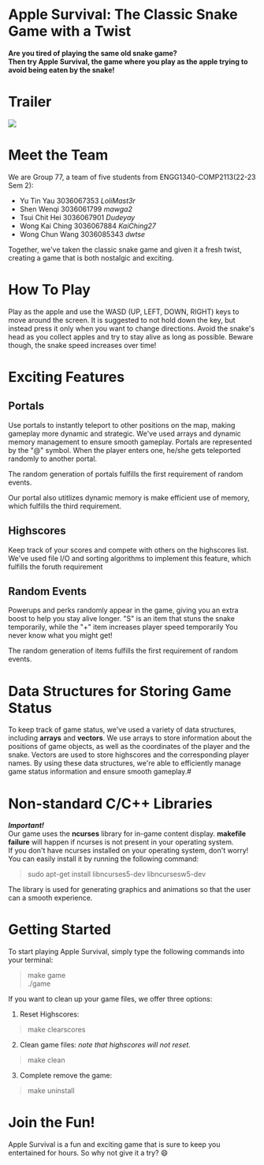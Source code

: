 # Apple Survival: The Classic Snake Game with a Twist
**Are you tired of playing the same old snake game?  
Then try Apple Survival, the game where you play as the apple trying to avoid being eaten by the snake!**
# Trailer
[![](https://img.youtube.com/vi/vnCIf_hYuTw/0.jpg)](https://www.youtube.com/watch?v=vnCIf_hYuTw)
# Meet the Team
We are Group 77, a team of five students from ENGG1340-COMP2113(22-23 Sem 2):
+ Yu Tin Yau  3036067353  *LoliMast3r*
+ Shen Wenqi  3036061799  *mawga2*
+ Tsui Chit Hei  3036067901  *Dudeyay*
+ Wong Kai Ching  3036067884  *KaiChing27*
+ Wong Chun Wang  3036085343  *dwtse*

Together, we've taken the classic snake game and given it a fresh twist, creating a game that is both nostalgic and exciting.

# How To Play
Play as the apple and use the WASD (UP, LEFT, DOWN, RIGHT) keys to move around the screen.
It is suggested to not hold down the key, but instead press it only when you want to change directions.
Avoid the snake's head as you collect apples and try to stay alive as long as possible.
Beware though, the snake speed increases over time!

# Exciting Features
## Portals
Use portals to instantly teleport to other positions on the map, making gameplay more dynamic and strategic.
We've used arrays and dynamic memory management to ensure smooth gameplay. Portals are represented by the "@" symbol. When the player enters one,
he/she gets teleported randomly to another portal.

The random generation of portals fulfills the first requirement of random events.

Our portal also utitlizes dynamic memory is make efficient use of memory, which fulfills the third requirement.

## Highscores
Keep track of your scores and compete with others on the highscores list.
We've used file I/O and sorting algorithms to implement this feature, which fulfills the foruth requirement

## Random Events
Powerups and perks randomly appear in the game, giving you an extra boost to help you stay alive longer. 
"S" is an item that stuns the snake temporarily, while the "+" item increases player speed temporarily
You never know what you might get! 

The random generation of items fulfills the first requirement of random events.

# Data Structures for Storing Game Status
To keep track of game status, we've used a variety of data structures, including **arrays** and **vectors**. We use arrays to store information about the positions of game objects, as well as the coordinates of the player and the snake. Vectors are used to store highscores and the corresponding player names. By using these data structures, we're able to efficiently manage game status information and ensure smooth gameplay.#

# Non-standard C/C++ Libraries
***Important!***  
Our game uses the **ncurses** library for in-game content display.
**makefile failure** will happen if ncurses is not present in your operating system.  
If you don't have ncurses installed on your operating system, don't worry!
You can easily install it by running the following command:
> sudo apt-get install libncurses5-dev libncursesw5-dev

The library is used for generating graphics and animations so that the user can a smooth experience.

# Getting Started
To start playing Apple Survival, simply type the following commands into your terminal:
> make game  
> ./game

If you want to clean up your game files, we offer three options:
1. Reset Highscores:
> make clearscores

2. Clean game files: *note that highscores will not reset.*
> make clean

3. Complete remove the game:
> make uninstall

# Join the Fun!
Apple Survival is a fun and exciting game that is sure to keep you entertained for hours. 
So why not give it a try? :smile:
